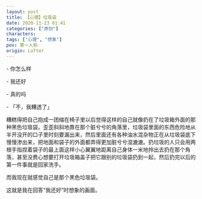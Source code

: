 ```yaml
---
layout: post
title: 【心理】垃圾袋
date: 2020-11-23 01:41
categories: ["原创"]
characters: 
tags: ["心理", "想象"]
pov: 第一人称
origin: Lofter
---
```


\- 你怎么样

\- 我还好

\- 真的吗

\- 「不，我糟透了」

糟糕得把自己抱成一团缩在椅子里以后觉得这样的自己就像扔在了垃圾箱外面的那种黑色垃圾袋。歪歪斜斜地靠在那个脏兮兮的角落里，垃圾袋里面的东西危险地从半开没开的口子里时刻要漏出来，然后里面还有各种油水混杂物正在从垃圾袋底下慢慢渗出来，把地面和袋子的外面都弄得更加脏兮兮湿漉漉。扔垃圾的人只会用两根手指捏着袋子的最上面这样小心翼翼地距离自己身体一米地拎出去扔在那个角落，甚至没费心想要打开垃圾箱盖子把它跟别的垃圾袋扔到一起，然后扔完以后的第一件事就是回家洗手。

而我现在就感觉自己是那个黑色垃圾袋。

这就是我在回答“我还好”时想象的画面。